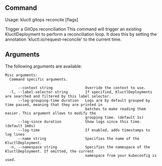 <!-- This comment is uncommented when auto-synced to www-kluctl.io

---
title: "gitops reconcile"
linkTitle: "gitops reconcile"
weight: 10
description: >
    webui command
---
-->

## Command
<!-- BEGIN SECTION "gitops reconcile" "Usage" false -->
Usage: kluctl gitops reconcile [flags]

Trigger a GitOps reconciliation
This command will trigger an existing KluctlDeployment to perform a reconciliation loop. It does this by setting the annotation 'kluctl.io/request-reconcile' to the current time.

<!-- END SECTION -->

## Arguments

The following arguments are available:
<!-- BEGIN SECTION "gitops reconcile" "Misc arguments" true -->
```
Misc arguments:
  Command specific arguments.

      --context string               Override the context to use.
  -l, --label-selector string        If specified, KluctlDeployments are searched and filtered by this label selector.
      --log-grouping-time duration   Logs are by default grouped by time passed, meaning that they are printed in
                                     batches to make reading them easier. This argument allows to modify the
                                     grouping time. (default 1s)
      --log-since duration           Show logs since this time. (default 1m0s)
      --log-time                     If enabled, adds timestamps to log lines
      --name string                  Specifies the name of the KluctlDeployment.
  -n, --namespace string             Specifies the namespace of the KluctlDeployment. If omitted, the current
                                     namespace from your kubeconfig is used.

```
<!-- END SECTION -->
